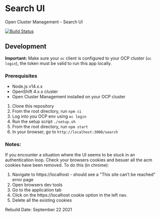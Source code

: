 # Search UI

Open Cluster Management - Search UI

[![Build Status](https://travis-ci.com/open-cluster-management/search-ui.svg?token=HNunxniixat5Aty1fpye&branch=main)](https://travis-ci.com/open-cluster-management/search-ui)

## Development

**Important:** Make sure your `oc` client is configured to your OCP cluster (`oc login`), the token must be valid to run this app locally.

### Prerequisites

- Node.js v14.x.x
- OpenShift 4.x.x cluster
- Open Cluster Management installed on your OCP cluster


1.  Clone this repository
2.  From the root directory, run `npm ci`
3.  Log into you OCP env using `oc login`
4.  Run the setup script `./setup.sh`
5.  From the root directory, run `npm start`
6.  In your browser, go to `http://localhost:3000/search`


### Notes:

If you encounter a situation where the UI seems to be stuck in an authentication loop. Check your browsers cookies and besuer all the acm cookies have been removed.
To do this (in chrome):
1. Navigate to https://localhost - should see a "This site can’t be reached" error page
2. Open browsers dev tools
3. Go to the application tab
4. Click on the https://localhost cookie option in the left nav.
5. Delete all the existing cookies 

Rebuild Date: September 22 2021
